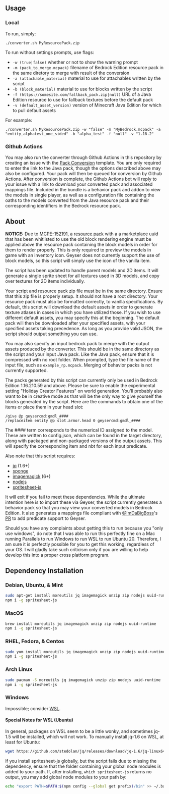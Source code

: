 ## Usage

### Local

To run, simply:
```
./converter.sh MyResourcePack.zip
```

To run without settings prompts, use flags:
- `-w (true|false)` whether or not to show the warning prompt 
- `-m (pack_to_merge.mcpack)` filename of Bedrock Edition resource pack in the same diretory to merge with result of the conversion
- `-a (attachable_material)` material to use for attachables written by the script
- `-b (block_material)` material to use for blocks written by the script
- `-f (https://somesite.com/fallback_pack.zip|null)` URL of a Java Edition resource to use for fallback textures before the default pack
- `-v (default_asset_version)` version of Minecraft Java Edition for which to pull default assets

For example:

```
./converter.sh MyResourcePack.zip -w "false" -m "MyBedrock.mcpack" -a "entity_alphatest_one_sided" -b "alpha_test" -f "null" -v "1.18.2"
```
### Github Actions

You may also run the converter through Github Actions in this repository by creating an issue with the [Pack Conversion](https://github.com/Kas-tle/java2bedrock.sh/issues/new?assignees=&labels=conversion&template=pack-conversion.yml&title=%5BPack%5D%3A+) template. You are only required to enter the link to the Java pack, though the options described above may also be configured. Your pack will then be queued for conversion by Github Actions. After conversion is complete, the Github Actions bot will reply to your issue with a link to download your converted pack and associated mappings file. Included in the bundle is a behavior pack and addon to view the models in single player, as well as a configuration file containing the oaths to the models converted from the Java resource pack and their corresponding identifiers in the Bedrock resource pack.

## About

**NOTICE:** Due to [MCPE-152191](https://bugs.mojang.com/browse/MCPE-152191), a [resource pack](https://bugs.mojang.com/secure/attachment/473588/473588_BlockGeoFi.mcpack) with a a marketplace uuid that has been whitlisted to use the old block rendering engine must be applied above the resource pack containing the block models in order for them to render properly. This is only required to preview the models in game with an inventory icon. Geyser does not currently support the use of block models, so this script will simply use the icon of the vanilla item.

The script has been updated to handle parent models and 2D items. It will generate a single sprite sheet for all textures used in 3D models, and copy over textures for 2D items individually.

Your script and resource pack zip file must be in the same directory. Ensure that this zip file is properly setup. It should not have a root directory. Your resource pack must also be formatted correctly, to vanilla specifications. By default, this script will download the default assets in order to generate texture atlases in cases in which you have utilized those. If you wish to use different default assets, you may specify this at the beginning. The default pack will then be downloaded after your specified assets, with your specified assets taking precedence. As long as you provide valid JSON, the script should output something you can use.

You may also specify an input bedrock pack to merge with the output assets produced by the converter. This should be in the same directory as the script and your input Java pack. Like the Java pack, ensure that it is compressed with no root folder. When prompted, type the file name of the input file, such as `example_rp.mcpack`. Merging of behavior packs is not currently supported.

The packs generated by this script can currently only be used in Bedrock Edition 1.16.210.59 and above. Please be sure to enable the experimental setting "Holiday Creator Features" on world generation. You'll probably also want to be in creative mode as that will be the only way to give yourself the blocks generated by the script. Here are the commands to obtain one of the items or place them in your head slot:
```
/give @p geysercmd:gmdl_####
/replaceitem entity @p slot.armor.head 0 geysercmd:gmdl_####
``` 
The \#### term corresponds to the numerical ID assigned to the model. These are written to config.json, which can be found in the target directory, along with packaged and non-packaged versions of the output assets. This will specify the corresponding item and nbt for each input predicate.

Also note that this script requires:
- [jq](https://stedolan.github.io/jq/download/) (1.6+)
- [sponge](https://joeyh.name/code/moreutils/)
- [imagemagick](https://imagemagick.org/script/download.php) (6+)
- [nodejs](https://nodejs.org/en/)
- [spritesheet-js](https://www.npmjs.com/package/spritesheet-js)

It will exit if you fail to meet these dependencies. While the ultimate intention here is to import these via Geyser, the script currently generates a behavior pack so that you may view your converted models in Bedrock Edition. It also generates a mappings file compliant with [@ImDaBigBoss](https://github.com/ImDaBigBoss)'s [PR](https://github.com/GeyserMC/Geyser/pull/2822) to add predicate support to Geyser.

Should you have any complaints about getting this to run because you "only use windows", do note that I was able to run this perfectly fine on a Mac running Parallels to run Windows to run WSL to run Ubuntu 20. Therefore, I am sure it is perfectly possible for you to get this working, regardless of your OS. I will gladly take such criticism only if you are willing to help develop this into a proper cross platform program. 

## Dependency Installation

### Debian, Ubuntu, & Mint
```sh
sudo apt-get install moreutils jq imagemagick unzip zip nodejs uuid-runtime
npm i -g spritesheet-js
```

### MacOS
```sh
brew install moreutils jq imagemagick unzip zip nodejs uuid-runtime
npm i -g spritesheet-js
```

### RHEL, Fedora, & Centos
```sh
sudo yum install moreutils jq imagemagick unzip zip nodejs uuid-runtime
npm i -g spritesheet-js
```

### Arch Linux
```sh
sudo pacman -S moreutils jq imagemagick unzip zip nodejs uuid-runtime
npm i -g spritesheet-js
```

### Windows
Impossible; consider [WSL](https://docs.microsoft.com/en-us/windows/wsl/install-win10).

#### Special Notes for WSL (Ubuntu)

In general, packages on WSL seem to be a little wonky, and sometimes jq-1.5 will be installed, which will not work. To manually install jq-1.6 on WSL, at least for Ubuntu:
```sh
wget https://github.com/stedolan/jq/releases/download/jq-1.6/jq-linux64 && sudo chmod +x jq-linux64 && sudo mv jq-linux64 /usr/bin/jq
```

If you install spritesheet-js globally, but the script fails due to missing the dependency, ensure that the folder containing your global node modules is added to your path. If, after installing, `which spritesheet-js` returns no output, you may add global node modules to your path by:
```sh
echo "export PATH=$PATH:$(npm config --global get prefix)/bin" >> ~/.bashrc && source ~/.bashrc
```